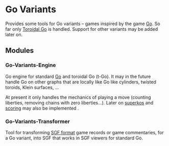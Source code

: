 # Go Variants

Provides some tools for Go variants – games inspired by the game [Go](https://en.wikipedia.org/wiki/Go_(game)). So far only [Toroidal Go](https://senseis.xmp.net/?ToroidalGo) is handled. Support for other variants may be added later on.

## Modules

### Go-Variants-Engine
Go engine for standard [Go](https://en.wikipedia.org/wiki/Go_(game)) and toroidal Go (t-Go). It may in the future handle Go on other graphs that are locally like Go like cylinders, twisted toroids, Klein surfaces, … 

At present it only handles the mechanics of playing a move (counting liberties, removing chains with zero liberties…). Later on [superkos](https://senseis.xmp.net/?Superko) and [scoring](https://senseis.xmp.net/?Scoring) may also be implemented . 

### Go-Variants-Transformer
Tool for transforming [SGF format](http://www.red-bean.com/sgf/index.html) game records or game commentaries, for a Go variant, into SGF that works in SGF viewers for standard Go.


